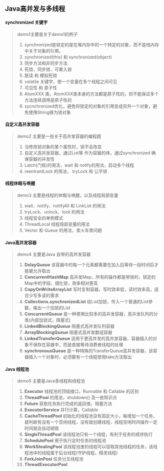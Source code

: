 ## Java高并发与多线程
#### synchronized 关键字
> demo1主要是关于demo1的例子  
> 1. synchronized是锁定的是在堆内存中的一个特定的对象，而不是栈内存中关于对象的引用。  
> 2. synchronized(this) 和 synchronized(object)  
> 3. 同步方法和非同步方法
> 4. 死锁、同步锁、可重入锁
> 5. 脏读 和 模拟死锁
> 6. volatile 关键字，使一个变量在多个线程之间可见
> 7. 可见性 和 原子性
> 8. AtomXXX 类，AtomXXX类本身的方法都是原子性的，但不能保证多个方法连续调用是原子性的
> 9. sycnchronized优化，避免将锁定的对象的引用变成另外一个对象，避免使用String做为锁对象

#### 自定义高并发容器
> demo2 主要是一些关于高并发容器的编程题
> 1. 当修改锁对象的某个属性时，锁不会改变
> 2. 自定义高并发容器，通过List等 作为容器的体，通过synchronized 确保容器的并发性
> 3. Latch(门栓)的用法、wait 和 notify的用法，启动多个线程
> 4. reentrantLock 的用法， tryLock 和 公平锁

#### 线程休眠与唤醒
> demo3 主要是线程的休眠与唤醒，以及线程局部变量
> 1. wait、notify、notifyAll 和 LinkList 的用法
> 2. tryLock、unlock、lock 的用法
> 3. 线程安全的单例模式
> 4. ThreadLocal 线程局部变量的用法
> 5. Vector 和 Queue 的用法，卖火车票问题

#### Java高并发容器
> demo4 主要是Java 自带的高并发容器
> 1. **DelayQueue** 该容器中的每一个元素都需要在加入后等待一段时间后才能被允许取出
> 2. **ConcurrentHashMap** 高并发Map，所有的操作都是带锁的，锁定的Map中的字段，细化锁，效率相对更高
> 3. **CopyOnWriteArrayList** 写时复制容器，写时效率低，读时效率高，适合少写多读的需求
> 4. **Collections.synchronizedList** 给List加锁，传入一个普通的List参数，输出一个加锁的List
> 5. **ConcurrentQueue** 是一种使用比较多的高并发容器，高并发队列的分类(内部加锁式，阻塞式)
> 6. **LinkedBlockingQueue** 阻塞式高并发队列容器
> 7. **ArrayBlockingQueue** 阻塞式高并发数组容器
> 8. **LinkedTransferQueue** 适用于更高并发的高并发容器，容器插入的对象不保存在容器中，而是直接等待消费者线程的处理
> 9. **synchronousQueue** 是一种特殊的TransferQueue高并发容器，该容器插入一个对象时，必须要有一个线程使用take方法取出

#### Java 线程池
> demo5 主要是Java多线程和线程池
> 1. **Executor** 线程池的顶级接口，Runnable 和 Callable 的区别
> 2. **ThreadPool** 的用法，shutdown() 及一些知识点
> 3. **Future** 获取任务执行完成的返回值，阻塞方法
> 4. **ExecutorService** 并行计算，Callable
> 5. **CacheThreadPool** 初始化的线程池没有固定大小，每增加一个任务，就判断有没有一个空闲线程，没有就创建线程，线程空闲时间操作一定时间就会自动销毁
> 6. **SingleThreadPool** 该线程池只有一个线程，有利于任务的顺序执行
> 7. **SchedulePool** 用于执行定时任务的线程池
> 8. **WorkStealingPool** 该线程池里的线程可以窃取其他线程的任务，该线程池中的线程属于后台线程(守护线程，精灵线程)
> 9. **ForkJoinPool** 任务分叉线程池
> 10. **ThreadExecutorPool**